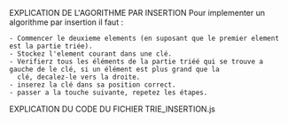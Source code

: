 EXPLICATION DE L'AGORITHME PAR INSERTION
    Pour implementer un algorithme par insertion il faut :

    - Commencer le deuxieme elements (en suposant que le premier element est la partie triée).
    - Stockez l'element courant dans une clé.
    - Verifierz tous les éléments de la partie triéé qui se trouve a gauche de le clé, si un élément est plus grand que la 
      clé, decalez-le vers la droite.
    - inserez la clé dans sa position correct.
    - passer a la touche suivante, repetez les étapes.



EXPLICATION DU CODE DU FICHIER TRIE_INSERTION.js
